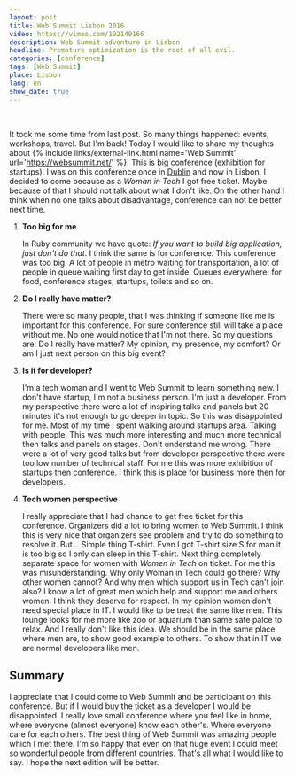 ```yaml
---
layout: post
title: Web Summit Lisbon 2016
video: https://vimeo.com/192149166
description: Web Summit adventure in Lisbon
headline: Premature optimization is the root of all evil.
categories: [conference]
tags: [Web Summit]
place: Lisbon
lang: en
show_date: true
---
```


<br>

It took me some time from last post. So many things happened: events, workshops, travel. But I'm back! Today I would like to share my thoughts about
{% include links/external-link.html name='Web Summit' url='https://websummit.net/' %}.
This is big conference (exhibition for startups). I was on this conference once in [Dublin]({{site.baseurl}}/websummit) and now in Lisbon. I decided to come because as a *Woman in Tech* I got free ticket. Maybe because of that I should not talk about what I don't like. On the other hand I think when no one talks about disadvantage, conference can not be better next time.

1. **Too big for me**

    In Ruby community we have quote: *If you want to build big application, just don't do that*. I think the same is for conference. This conference was too big. A lot of people in metro waiting for transportation, a lot of people in queue waiting first day to get inside. Queues everywhere: for food, conference stages, startups, toilets and so on.

2. **Do I really have matter?**

    There were so many people, that I was thinking if someone like me is important for this conference. For sure conference still will take a place without me. No one would notice that I'm not there. So my questions are: Do I really have matter? My opinion, my presence, my comfort? Or am I just next person on this big event?

3. **Is it for developer?**

    I'm a tech woman and I went to Web Summit to learn something new. I don't have startup, I'm not a business person. I'm just a developer. From my perspective there were a lot of inspiring talks and panels but 20 minutes it's not enough to go deeper in topic. So this was disappointed for me. Most of my time I spent walking around startups area. Talking with people. This was much more interesting and much more technical then talks and panels on stages. Don't understand me wrong. There were a lot of very good talks but from developer perspective there were too low number of technical staff. For me this was more exhibition of startups then conference. I think this is place for business more then for developers.

4. **Tech women perspective**

    I really appreciate that I had chance to get free ticket for this conference. Organizers did a lot to bring women to Web Summit. I think this is very nice that organizers see problem and try to do something to resolve it. But... Simple thing T-shirt. Even I got T-shirt size S for man it is too big so I only can sleep in this T-shirt. Next thing completely separate space for women with *Women in Tech* on ticket. For me this was misunderstanding. Why only Woman in Tech could go there? Why other women cannot? And why men which support us in Tech can't join also? I know a lot of great men which help and support me and others women. I think they deserve for respect. In my opinion women don't need special place in IT. I would like to be treat the same like men. This lounge looks for me more like zoo or aquarium than same safe palce to relax. And I really don't like this idea. We should be in the same place where men are, to show good example to others. To show that in IT we are normal developers like men.

## Summary

I appreciate that I could come to Web Summit and be participant on this conference. But if I would buy the ticket as a developer I would be disappointed. I really love small conference where you feel like in home, where everyone (almost everyone) know each other's. Where everyone care for each others. The best thing of Web Summit was amazing people which I met there. I'm so happy that even on that huge event I could meet so wonderful people from different countries. That's all what I would like to say. I hope the next edition will be better.


